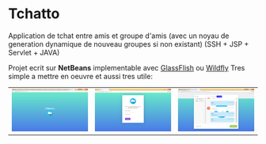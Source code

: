# Tchatto
Application de tchat entre amis et groupe d'amis (avec un noyau de generation dynamique de nouveau groupes si non existant) (SSH + JSP + Servlet + JAVA)

Projet ecrit sur <b>NetBeans</b> implementable avec <u>GlassFlish</u> ou <u>Wildfly</u> Tres simple a mettre en oeuvre et aussi tres utile:
<br>
<table style="width:100%;">
  <tr>
    <td><img src="11.PNG"></td>
    <td><img src="12.PNG"></td>
    <td><img src="13.PNG"></td>
  </tr>
</table>
